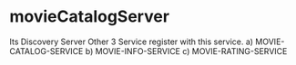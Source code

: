# movieCatalogServer

Its Discovery Server
Other 3 Service register with this service.
  a) MOVIE-CATALOG-SERVICE
  b) MOVIE-INFO-SERVICE
  c) MOVIE-RATING-SERVICE
  
  
